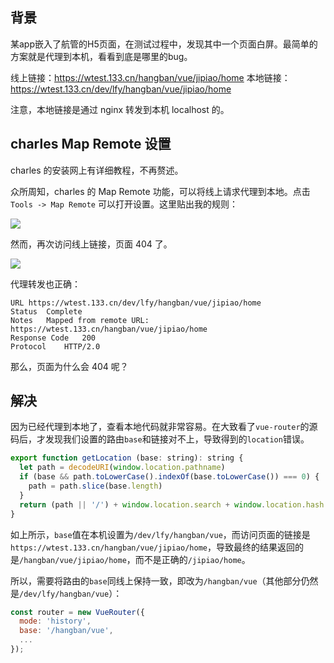 ## 背景
某app嵌入了航管的H5页面，在测试过程中，发现其中一个页面白屏。最简单的方案就是代理到本机，看看到底是哪里的bug。

线上链接：https://wtest.133.cn/hangban/vue/jipiao/home
本地链接：https://wtest.133.cn/dev/lfy/hangban/vue/jipiao/home

注意，本地链接是通过 nginx 转发到本机 localhost 的。

## charles Map Remote 设置
charles 的安装网上有详细教程，不再赘述。

众所周知，charles 的 Map Remote 功能，可以将线上请求代理到本地。点击`Tools -> Map Remote` 可以打开设置。这里贴出我的规则：

![](https://img2022.cnblogs.com/blog/1085489/202211/1085489-20221110175109641-1959121644.png)

然而，再次访问线上链接，页面 404 了。

![](https://img2022.cnblogs.com/blog/1085489/202211/1085489-20221110180021939-1906570805.png)

代理转发也正确：
````
URL	https://wtest.133.cn/dev/lfy/hangban/vue/jipiao/home
Status	Complete
Notes	Mapped from remote URL: https://wtest.133.cn/hangban/vue/jipiao/home
Response Code	200
Protocol	HTTP/2.0
````
那么，页面为什么会 404 呢？

## 解决
因为已经代理到本地了，查看本地代码就非常容易。在大致看了`vue-router`的源码后，才发现我们设置的路由`base`和链接对不上，导致得到的`location`错误。
````js
export function getLocation (base: string): string {
  let path = decodeURI(window.location.pathname)
  if (base && path.toLowerCase().indexOf(base.toLowerCase()) === 0) {
    path = path.slice(base.length)
  }
  return (path || '/') + window.location.search + window.location.hash
}
````
如上所示，`base`值在本机设置为`/dev/lfy/hangban/vue`，而访问页面的链接是`https://wtest.133.cn/hangban/vue/jipiao/home`，导致最终的结果返回的是`/hangban/vue/jipiao/home`，而不是正确的`/jipiao/home`。

所以，需要将路由的`base`同线上保持一致，即改为`/hangban/vue`（其他部分仍然是`/dev/lfy/hangban/vue`）：
````js
const router = new VueRouter({
  mode: 'history',
  base: '/hangban/vue',
  ...
});
````
